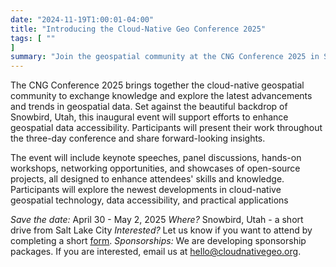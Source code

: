 ```yaml
---
date: "2024-11-19T1:00:01-04:00"
title: "Introducing the Cloud-Native Geo Conference 2025"
tags: [ ""
]
summary: "Join the geospatial community at the CNG Conference 2025 in Snowbird, Utah, to explore cloud-native geospatial advancements and collaborate on making geospatial data more accessible!."
---
```


The CNG Conference 2025 brings together the cloud-native geospatial community to exchange knowledge and explore the latest advancements and trends in geospatial data. Set against the beautiful backdrop of Snowbird, Utah, this inaugural event will support efforts to enhance geospatial data accessibility. Participants will present their work throughout the three-day conference and share forward-looking insights. 

The event will include keynote speeches, panel discussions, hands-on workshops, networking opportunities, and showcases of open-source projects, all designed to enhance attendees' skills and knowledge. Participants will explore the newest developments in cloud-native geospatial technology, data accessibility, and practical applications

*Save the date:* April 30 - May 2, 2025
*Where?* Snowbird, Utah - a short drive from Salt Lake City
*Interested?* Let us know if you want to attend by completing a short [form](https://cloudnativegeo.org/events/cng-conference-2025). 
*Sponsorships:* We are developing sponsorship packages. If you are interested, email us at hello@cloudnativegeo.org. 
